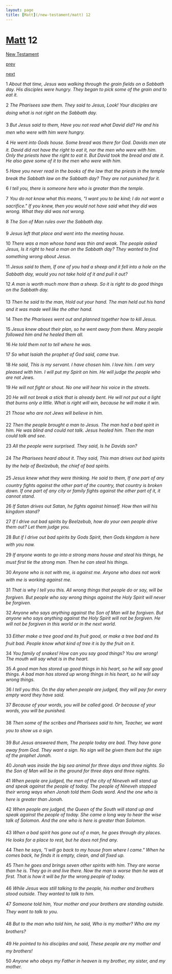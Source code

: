 ```yaml
---
layout: page
title: [Matt](/new-testament/matt) 12
---
```


# [Matt](/new-testament/matt) 12

[New Testament](/new-testament)


[prev](/new-testament/matt/matt-11.html)


[next](/new-testament/matt/matt-13.html)

1 _About that time, Jesus was walking through the grain fields on a Sabbath day. His disciples were hungry. They began to pick some of the grain and to eat it._

2 _The Pharisees saw them. They said to Jesus, Look! Your disciples are doing what is not right on the Sabbath day._

3 _But Jesus said to them, Have you not read what David did? He and his men who were with him were hungry._

4 _He went into Gods house. Some bread was there for God. Davids men ate it. David did not have the right to eat it, nor the men who were with him. Only the priests have the right to eat it. But David took the bread and ate it. He also gave some of it to the men who were with him._

5 _Have you never read in the books of the law that the priests in the temple break the Sabbath law on the Sabbath day? They are not punished for it._

6 _I tell you, there is someone here who is greater than the temple._

7 _You do not know what this means, "I want you to be kind; I do not want a sacrifice." If you knew, then you would not have said what they did was wrong. What they did was not wrong._

8 _The Son of Man rules over the Sabbath day._

9 _Jesus left that place and went into the meeting house._

10 _There was a man whose hand was thin and weak. The people asked Jesus, Is it right to heal a man on the Sabbath day? They wanted to find something wrong about Jesus._

11 _Jesus said to them, If one of you had a sheep and it fell into a hole on the Sabbath day,  would you not take hold of it and pull it out?_

12 _A man is worth much more than a sheep. So it is right to do good things on the Sabbath day._

13 _Then he said to the man, Hold out your hand. The man held out his hand and it was made well like the other hand._

14 _Then the Pharisees went out and planned together how to kill Jesus._

15 _Jesus knew about their plan, so he went away from there. Many people followed him and he healed them all._

16 _He told them not to tell where he was._

17 _So what Isaiah the prophet of God said, came true._

18 _He said, This is my servant. I have chosen him. I love him. I am very pleased with him. I will put my Spirit on him. He will judge the people who are not Jews._

19 _He will not fight or shout. No one will hear his voice in the streets._

20 _He will not break a stick that is already bent. He will not put out a light that burns only a little. What is right will win, because he will make it win._

21 _Those who are not Jews will believe in him._

22 _Then the people brought a man to Jesus. The man had a bad spirit in him. He was blind and could not talk. Jesus healed him. Then the man could talk and see._

23 _All the people were surprised. They said, Is he Davids son?_

24 _The Pharisees heard about it. They said, This man drives out bad spirits by the help of Beelzebub, the chief of bad spirits._

25 _Jesus knew what they were thinking. He said to them, If one part of any country fights against the other part of the country, that country is broken down. If one part of any city or family fights against the other part of it, it cannot stand._

26 _If Satan drives out Satan, he fights against himself. How then will his kingdom stand?_

27 _If I drive out bad spirits by Beelzebub, how do your own people drive them out? Let them judge you._

28 _But if I drive out bad spirits by Gods Spirit, then Gods kingdom is here with you now._

29 _If anyone wants to go into a strong mans house and steal his things, he must first tie the strong man. Then he can steal his things._

30 _Anyone who is not with me, is against me. Anyone who does not work with me is working against me._

31 _That is why I tell you this. All wrong things that people do or say, will be forgiven. But people who say wrong things against the Holy Spirit will never be forgiven._

32 _Anyone who says anything against the Son of Man will be forgiven. But anyone who says anything against the Holy Spirit will not be forgiven. He will not be forgiven in this world or in the next world._

33 _Either make a tree good and its fruit good, or make a tree bad and its fruit bad. People know what kind of tree it is by the fruit on it._

34 _You family of snakes! How can you say good things? You are wrong! The mouth will say what is in the heart._

35 _A good man has stored up good things in his heart, so he will say good things. A bad man has stored up wrong things in his heart, so he will say wrong things._

36 _I tell you this. On the day when people are judged, they will pay for every empty word they have said._

37 _Because of your words, you will be called good. Or because of your words, you will be punished._

38 _Then some of the scribes and Pharisees said to him, Teacher, we want you to show us a sign._

39 _But Jesus answered them, The people today are bad. They have gone away from God.  They want a sign. No sign will be given them but the sign of the prophet Jonah._

40 _Jonah was inside the big sea animal for three days and three nights. So the Son of Man will be in the ground for three days and three nights._

41 _When people are judged, the men of the city of Nineveh will stand up and speak against the people of today. The people of Nineveh stopped their wrong ways when Jonah told them Gods word. And the one who is here is greater than Jonah._

42 _When people are judged, the Queen of the South will stand up and speak against the people of today. She came a long way to hear the wise talk of Solomon. And the one who is here is greater than Solomon._

43 _When a bad spirit has gone out of a man, he goes through dry places. He looks for a place to rest, but he does not find any._

44 _Then he says, "I will go back to my house from where I came." When he comes back, he finds it is empty, clean, and all fixed up._

45 _Then he goes and brings seven other spirits with him. They are worse than he is. They go in and live there. Now the man is worse than he was at first. That is how it will be for the wrong people of today._

46 _While Jesus was still talking to the people, his mother and brothers stood outside. They wanted to talk to him._

47 _Someone told him, Your mother and your brothers are standing outside. They want to talk to you._

48 _But to the man who told him, he said, Who is my mother? Who are my brothers?_

49 _He pointed to his disciples and said, These people are my mother and my brothers!_

50 _Anyone who obeys my Father in heaven is my brother, my sister, and my mother._

